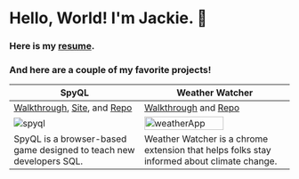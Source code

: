 # Hello, World! I'm Jackie. 💁

### Here is my [resume](https://jackiefeit94.github.io/Resume/).

### And here are a couple of my favorite projects!

| SpyQL | Weather Watcher |
-----|-----
 [Walkthrough](https://www.youtube.com/watch?v=F86QpHcykgQ), [Site](https://spyql.herokuapp.com/), and [Repo](https://github.com/jackiefeit94/SpyQL) |[Walkthrough](https://www.youtube.com/watch?v=36AS_etm0JM&feature=youtu.be) and [Repo](https://github.com/Jackie-Sydney-Betsy/weather-chrome-extension)
<img src ="https://media.giphy.com/media/H0XE7IdvG7BJdY8aTD/giphy.gif" alt="spyql" /> | <img style="height:75%; width:75%" src="https://media.giphy.com/media/WD7GdVKKhRDdrfFjaR/giphy.gif" alt="weatherApp" />
SpyQL is a browser-based game designed to teach new developers SQL. | Weather Watcher is a chrome extension that helps folks stay informed about climate change.

<!--
**jackiefeit94/jackiefeit94** is a ✨ _special_ ✨ repository because its `README.md` (this file) appears on your GitHub profile.


